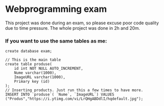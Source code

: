 # Webprogramming exam

This project was done during an exam, so please excuse poor code quality due to time pressure. The whole project was done in 2h and 20m.

### If you want to use the same tables as me: 
```
create database exam;

// This is the main table
create table produse(
	id int NOT NULL AUTO_INCREMENT,
	Nume varchar(1000),
	ImageURL varchar(1000),
	Primary key (id)
);
// Inserting products. Just run this a few times to have more.
INSERT INTO `produse`( `Nume`, `ImageURL`) VALUES ("Produs","https://i.ytimg.com/vi/LrQHgABDdlI/hqdefault.jpg");
```
